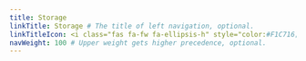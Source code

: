 ```yaml
---
title: Storage
linkTitle: Storage # The title of left navigation, optional.
linkTitleIcon: <i class="fas fa-fw fa-ellipsis-h" style="color:#F1C716;"></i> # The icon of the link title, optional.
navWeight: 100 # Upper weight gets higher precedence, optional.
---
```

